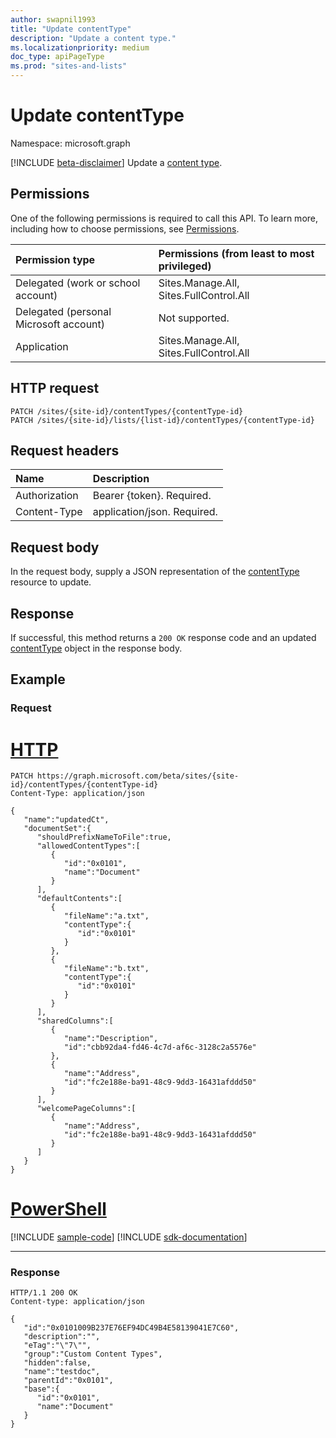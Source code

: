 ```yaml
---
author: swapnil1993
title: "Update contentType"
description: "Update a content type."
ms.localizationpriority: medium
doc_type: apiPageType
ms.prod: "sites-and-lists"
---
```


# Update contentType
Namespace: microsoft.graph

[!INCLUDE [beta-disclaimer](../../includes/beta-disclaimer.md)]
Update a [content type][contentType].
  

## Permissions

  

One of the following permissions is required to call this API. To learn more, including how to choose permissions, see [Permissions](/graph/permissions-reference).

  

|Permission type | Permissions (from least to most privileged) |
|:--------------------|:---------------------------------------------------------|
|Delegated (work or school account) | Sites.Manage.All, Sites.FullControl.All |
|Delegated (personal Microsoft account) | Not supported. |
|Application |Sites.Manage.All, Sites.FullControl.All |

  

## HTTP request

<!-- {
  "blockType": "ignored"
}
-->
```http
PATCH /sites/{site-id}/contentTypes/{contentType-id}
PATCH /sites/{site-id}/lists/{list-id}/contentTypes/{contentType-id}
```

## Request headers
|Name|Description|
|:---|:---|
|Authorization|Bearer {token}. Required.|
|Content-Type|application/json. Required.|

## Request body

In the request body, supply a JSON representation of the [contentType][] resource to update.  

## Response

If successful, this method returns a `200 OK` response code and an updated [contentType][] object in the response body.

## Example

### Request

# [HTTP](#tab/http)
<!-- {
  "blockType": "request",
  "name": "update_contenttype"
}
-->

```http
PATCH https://graph.microsoft.com/beta/sites/{site-id}/contentTypes/{contentType-id}
Content-Type: application/json

{
   "name":"updatedCt",
   "documentSet":{
      "shouldPrefixNameToFile":true,
      "allowedContentTypes":[
         {
            "id":"0x0101",
            "name":"Document"
         }
      ],
      "defaultContents":[
         {
            "fileName":"a.txt",
            "contentType":{
               "id":"0x0101"
            }
         },
         {
            "fileName":"b.txt",
            "contentType":{
               "id":"0x0101"
            }
         }
      ],
      "sharedColumns":[
         {
            "name":"Description",
            "id":"cbb92da4-fd46-4c7d-af6c-3128c2a5576e"
         },
         {
            "name":"Address",
            "id":"fc2e188e-ba91-48c9-9dd3-16431afddd50"
         }
      ],
      "welcomePageColumns":[
         {
            "name":"Address",
            "id":"fc2e188e-ba91-48c9-9dd3-16431afddd50"
         }
      ]
   }
}
```

# [PowerShell](#tab/powershell)
[!INCLUDE [sample-code](../includes/snippets/powershell/update-contenttype-powershell-snippets.md)]
[!INCLUDE [sdk-documentation](../includes/snippets/snippets-sdk-documentation-link.md)]

---

### Response

<!-- { "blockType": "response", "@type": "microsoft.graph.contentType", "truncated": true} -->

  

```http
HTTP/1.1 200 OK
Content-type: application/json

{
   "id":"0x0101009B237E76EF94DC49B4E58139041E7C60",
   "description":"",
   "eTag":"\"7\"",
   "group":"Custom Content Types",
   "hidden":false,
   "name":"testdoc",
   "parentId":"0x0101",
   "base":{
      "id":"0x0101",
      "name":"Document"
   }
}
```

[contentType]: ../resources/contentType.md
